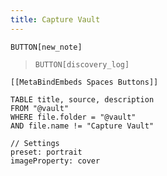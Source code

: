 ```yaml
---
title: Capture Vault
---
```




`BUTTON[new_note]`  

> `BUTTON[discovery_log]`

```meta-bind-embed
[[MetaBindEmbeds Spaces Buttons]]
```


```datacards
TABLE title, source, description
FROM "@vault"
WHERE file.folder = "@vault"
AND file.name != "Capture Vault"

// Settings
preset: portrait
imageProperty: cover
```